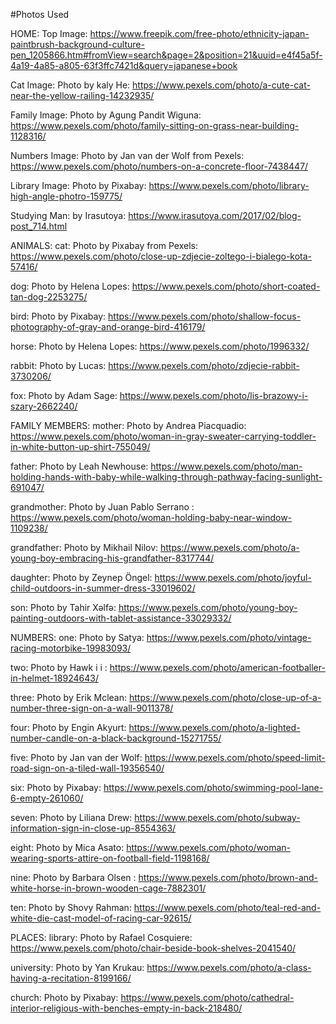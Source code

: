 #Photos Used

HOME:
Top Image: https://www.freepik.com/free-photo/ethnicity-japan-paintbrush-background-culture-pen_1205866.htm#fromView=search&page=2&position=21&uuid=e4f45a5f-4a19-4a85-a805-63f3ffc7421d&query=japanese+book

Cat Image: Photo by kaly He: https://www.pexels.com/photo/a-cute-cat-near-the-yellow-railing-14232935/

Family Image: Photo by Agung Pandit Wiguna: https://www.pexels.com/photo/family-sitting-on-grass-near-building-1128316/

Numbers Image: Photo by Jan van der Wolf from Pexels: https://www.pexels.com/photo/numbers-on-a-concrete-floor-7438447/

Library Image: Photo by Pixabay: https://www.pexels.com/photo/library-high-angle-photro-159775/

Studying Man: by Irasutoya: https://www.irasutoya.com/2017/02/blog-post_714.html

ANIMALS:
cat: Photo by Pixabay from Pexels: https://www.pexels.com/photo/close-up-zdjecie-zoltego-i-bialego-kota-57416/

dog: Photo by Helena Lopes: https://www.pexels.com/photo/short-coated-tan-dog-2253275/

bird: Photo by Pixabay: https://www.pexels.com/photo/shallow-focus-photography-of-gray-and-orange-bird-416179/

horse: Photo by Helena Lopes: https://www.pexels.com/photo/1996332/

rabbit: Photo by Lucas: https://www.pexels.com/photo/zdjecie-rabbit-3730206/

fox: Photo by Adam Sage: https://www.pexels.com/photo/lis-brazowy-i-szary-2662240/

FAMILY MEMBERS:
mother: Photo by Andrea Piacquadio: https://www.pexels.com/photo/woman-in-gray-sweater-carrying-toddler-in-white-button-up-shirt-755049/

father: Photo by Leah Newhouse: https://www.pexels.com/photo/man-holding-hands-with-baby-while-walking-through-pathway-facing-sunlight-691047/

grandmother: Photo by Juan Pablo Serrano : https://www.pexels.com/photo/woman-holding-baby-near-window-1109238/

grandfather: Photo by Mikhail Nilov: https://www.pexels.com/photo/a-young-boy-embracing-his-grandfather-8317744/

daughter: Photo by Zeynep Öngel: https://www.pexels.com/photo/joyful-child-outdoors-in-summer-dress-33019602/

son: Photo by Tahir Xəlfə: https://www.pexels.com/photo/young-boy-painting-outdoors-with-tablet-assistance-33029332/

NUMBERS:
one: Photo by Satya: https://www.pexels.com/photo/vintage-racing-motorbike-19983093/

two: Photo by Hawk i i : https://www.pexels.com/photo/american-footballer-in-helmet-18924643/

three: Photo by Erik Mclean: https://www.pexels.com/photo/close-up-of-a-number-three-sign-on-a-wall-9011378/

four: Photo by Engin Akyurt: https://www.pexels.com/photo/a-lighted-number-candle-on-a-black-background-15271755/

five: Photo by Jan van der Wolf: https://www.pexels.com/photo/speed-limit-road-sign-on-a-tiled-wall-19356540/

six: Photo by Pixabay: https://www.pexels.com/photo/swimming-pool-lane-6-empty-261060/

seven: Photo by Liliana Drew: https://www.pexels.com/photo/subway-information-sign-in-close-up-8554363/

eight: Photo by Mica Asato: https://www.pexels.com/photo/woman-wearing-sports-attire-on-football-field-1198168/

nine: Photo by Barbara Olsen : https://www.pexels.com/photo/brown-and-white-horse-in-brown-wooden-cage-7882301/

ten: Photo by Shovy Rahman: https://www.pexels.com/photo/teal-red-and-white-die-cast-model-of-racing-car-92615/

PLACES:
library: Photo by Rafael Cosquiere: https://www.pexels.com/photo/chair-beside-book-shelves-2041540/

university: Photo by Yan Krukau: https://www.pexels.com/photo/a-class-having-a-recitation-8199166/

church: Photo by Pixabay: https://www.pexels.com/photo/cathedral-interior-religious-with-benches-empty-in-back-218480/